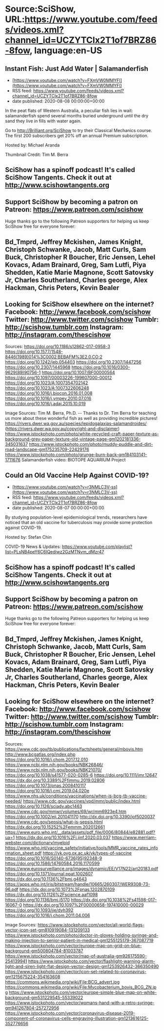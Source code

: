 # Source:SciShow, URL:https://www.youtube.com/feeds/videos.xml?channel_id=UCZYTClx2T1of7BRZ86-8fow, language:en-US

## Instant Fish: Just Add Water | Salamanderfish
 - [https://www.youtube.com/watch?v=FXmVW0MMYFI](https://www.youtube.com/watch?v=FXmVW0MMYFI)
 - RSS feed: https://www.youtube.com/feeds/videos.xml?channel_id=UCZYTClx2T1of7BRZ86-8fow
 - date published: 2020-08-08 00:00:00+00:00

In the peat flats of Western Australia, a peculiar fish lies in wait: salamanderfish spend several months buried underground until the dry sand they live in fills with water again.  

Go to http://Brilliant.org/SciShow to try their Classical Mechanics course. The first 200 subscribers get 20% off an annual Premium subscription.

Hosted by: Michael Aranda

Thumbnail Credit:  Tim M. Berra

SciShow has a spinoff podcast! It's called SciShow Tangents. Check it out at http://www.scishowtangents.org
----------
Support SciShow by becoming a patron on Patreon: https://www.patreon.com/scishow
----------
Huge thanks go to the following Patreon supporters for helping us keep SciShow free for everyone forever:

Bd_Tmprd, Jeffrey Mckishen, James Knight, Christoph Schwanke, Jacob, Matt Curls, Sam Buck, Christopher R Boucher, Eric Jensen, Lehel Kovacs, Adam Brainard, Greg, Sam Lutfi, Piya Shedden, Katie Marie Magnone, Scott Satovsky Jr, Charles Southerland, Charles george, Alex Hackman, Chris Peters, Kevin Bealer
----------
Looking for SciShow elsewhere on the internet?
Facebook: http://www.facebook.com/scishow
Twitter: http://www.twitter.com/scishow
Tumblr: http://scishow.tumblr.com
Instagram: http://instagram.com/thescishow
----------
Sources:
https://doi.org/10.1186/s12862-017-0958-3
https://doi.org/10.1577/1548-8446(1989)014%3C0002:BEBAFM%3E2.0.CO;2 
https://doi.org/10.1242/jeb.054403
https://doi.org/10.2307/1447256
https://doi.org/10.2307/1445968
https://doi.org/10.1016/0300-9629(89)90756-1
https://doi.org/10.1007/BF00000564
https://doi.org/10.1097/00003226-199607000-00012
https://doi.org/10.1023/A:1007354702142
https://doi.org/10.1023/A:1007322606248
https://doi.org/10.1016/j.biocon.2016.01.008
https://doi.org/10.1016/j.ympev.2010.07.016
https://doi.org/10.1016/j.adaj.2015.10.019

Image Sources:
Tim M. Berra, Ph.D. -- Thanks to Dr. Tim Berra for teaching us more about these wonderful fish as well as providing incredible pictures!
https://rivers.dwer.wa.gov.au/species/lepidogalaxias-salamandroides/ (https://rivers.dwer.wa.gov.au/copyright-and-disclaimer)
https://www.istockphoto.com/photo/white-recycled-craft-paper-texture-as-background-grey-paper-texture-old-vintage-page-gm1202181336-345031637
https://www.istockphoto.com/photo/muddy-puddle-and-dirt-road-landscape-gm175235709-22429176
https://www.istockphoto.com/photo/grunge-burn-back-gm184103141-1711676
Salamanderfish video: BIOTOPE AQUARIUM Project

## Could an Old Vaccine Help Against COVID-19?
 - [https://www.youtube.com/watch?v=r3NMLC3V-ss](https://www.youtube.com/watch?v=r3NMLC3V-ss)
 - RSS feed: https://www.youtube.com/feeds/videos.xml?channel_id=UCZYTClx2T1of7BRZ86-8fow
 - date published: 2020-08-07 00:00:00+00:00

By studying population-level epidemiological trends, researchers have noticed that an old vaccine for tuberculosis may provide some protection against COVID-19.

Hosted by: Stefan Chin

COVID-19 News & Updates: https://www.youtube.com/playlist?list=PLsNB4peY6C6IQediwz2GzMTNvm_dMzr47

SciShow has a spinoff podcast! It's called SciShow Tangents. Check it out at http://www.scishowtangents.org
----------
Support SciShow by becoming a patron on Patreon: https://www.patreon.com/scishow
----------
Huge thanks go to the following Patreon supporters for helping us keep SciShow free for everyone forever:

Bd_Tmprd, Jeffrey Mckishen, James Knight, Christoph Schwanke, Jacob, Matt Curls, Sam Buck, Christopher R Boucher, Eric Jensen, Lehel Kovacs, Adam Brainard, Greg, Sam Lutfi, Piya Shedden, Katie Marie Magnone, Scott Satovsky Jr, Charles Southerland, Charles george, Alex Hackman, Chris Peters, Kevin Bealer
----------
Looking for SciShow elsewhere on the internet?
Facebook: http://www.facebook.com/scishow
Twitter: http://www.twitter.com/scishow
Tumblr: http://scishow.tumblr.com
Instagram: http://instagram.com/thescishow
----------
Sources:
https://www.cdc.gov/tb/publications/factsheets/general/mbovis.htm 
http://www.bcgatlas.org/index.php 
https://doi.org/10.1016/j.chom.2017.12.010
https://www.ncbi.nlm.nih.gov/books/NBK26846/ 
https://www.ncbi.nlm.nih.gov/books/NBK21070/ 
https://doi.org/10.1038/s41577-020-0285-6
https://doi.org/10.1111/imr.12647
https://dx.doi.org/10.3389%2Ffimmu.2019.02806 
https://doi.org/10.1073/pnas.2008410117
https://doi.org/10.1016/j.cmi.2019.04.020e
https://www.nhs.uk/conditions/vaccinations/when-is-bcg-tb-vaccine-needed/ 
https://www.cdc.gov/vaccines/vpd/mmr/public/index.html 
https://doi.org/10.1126/sciadv.abc1463 
https://www.cdc.gov/mmwr/volumes/69/wr/mm6923e4.htm 
https://doi.org/10.1002/eji.201041170
http://dx.doi.org/10.3390/jof5020037
https://www.cdc.gov/sepsis/what-is-sepsis.html 
https://dx.doi.org/10.15252%2Femmm.202012661
https://www.euro.who.int/__data/assets/pdf_file/0006/80844/e82881.pdf?ua=1
https://dx.doi.org/10.1016%2Fj.jinf.2020.03.037
https://www.merriam-webster.com/dictionary/myeloid
https://www.who.int/vaccine_safety/initiative/tools/MMR_vaccine_rates_information_sheet.pdf
https://vk.ovg.ox.ac.uk/vk/types-of-vaccine
https://doi.org/10.1016/S0140-6736(95)92348-9
https://doi.org/10.1586/14760584.2016.1170599
https://www.eurosurveillance.org/images/dynamic/EE/V17N22/art20183.pdf
https://doi.org/10.1371/journal.ppat.1002607
https://dx.doi.org/10.1136%2Fbmj.g4643
https://apps.who.int/iris/bitstream/handle/10665/260307/WER9308-73-96.pdf
https://dx.doi.org/10.1073%2Fpnas.1202870109
https://dx.doi.org/10.1126%2Fscience.aaf1098
https://doi.org/10.1136/bmj.i5170
https://dx.doi.org/10.1038%2Fs41598-017-16067-0
https://dx.doi.org/10.1097%2F00000658-197410000-00029
https://doi.org/10.1093/ije/dyh392
https://doi.org/10.1016/j.chom.2011.04.006

Image Sources:
https://www.istockphoto.com/vector/all-world-flags-vector-icon-set-gm810919084-131209133
https://www.istockphoto.com/photo/doctor-in-gloves-holding-syringe-and-making-injection-to-senior-patient-in-medical-gm1255125179-367087719
https://www.istockphoto.com/vector/europe-map-on-grid-on-blue-background-gm500804784-81003787
https://www.istockphoto.com/vector/map-of-australia-gm926175590-254139941
https://www.istockphoto.com/vector/flashlight-warning-alarm-light-and-siren-light-flat-design-vector-design-gm1253926432-366350490
https://www.istockphoto.com/vector/icon-set-related-to-coronavirus-gm1215675224-354163608
https://commons.wikimedia.org/wiki/File:BCG_advert.jpg
https://commons.wikimedia.org/wiki/File:Mycobacterium_bovis_BCG_ZN.jpg 
https://www.istockphoto.com/vector/europe-simple-blue-map-on-white-background-gm531229545-55339022
https://www.istockphoto.com/vector/womans-hand-with-a-retro-syringe-gm941267804-257272956
https://www.istockphoto.com/vector/coronavirus-disease-2019-component-of-coronavirus-cells-engraving-illustration-gm1213616125-352776656

